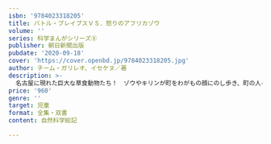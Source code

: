 ```yaml
---
isbn: '9784023318205'
title: バトル・ブレイブスＶＳ．怒りのアフリカゾウ
volume: ''
series: 科学まんがシリーズ⑧
publisher: 朝日新聞出版
pubdate: '2020-09-18'
cover: 'https://cover.openbd.jp/9784023318205.jpg'
author: チーム・ガリレオ、イセケヌ／著
description: >-
  名古屋に現れた巨大な草食動物たち！　ゾウやキリンが町をわがもの顔にのし歩き、町の人々は大パニックに！　巨木すらなぎ倒す彼らのパワーに、バトル・ブレイブスはどう立ち向かう？　マンガと解説で、ゾウやキリンに詳しくなれる！
price: '960'
genre: ''
target: 児童
format: 全集・双書
content: 自然科学総記

---
```

